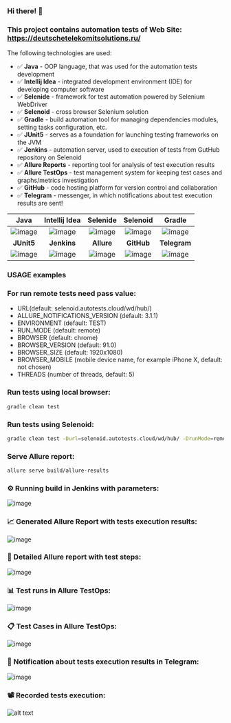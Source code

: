 ### Hi there! :rocket:

### This project contains automation tests of Web Site: https://deutschetelekomitsolutions.ru/

The following technologies are used:

* :white_check_mark: **Java**  - OOP language, that was used for the automation tests development
* :white_check_mark: **Intellij Idea**  - integrated development environment (IDE) for developing computer software 
* :white_check_mark: **Selenide** - framework for test automation powered by Selenium WebDriver
* :white_check_mark: **Selenoid** - cross browser Selenium solution
* :white_check_mark: **Gradle** - build automation tool for managing dependencies modules, setting tasks configuration, etc.
* :white_check_mark: **JUnit5** - serves as a foundation for launching testing frameworks on the JVM
* :white_check_mark: **Jenkins** - automation server, used to execution of tests from GutHub repository on Selenoid
* :white_check_mark: **Allure Reports** - reporting tool for analysis of test execution results
* :white_check_mark: **Allure TestOps** - test management system for keeping test cases and graphs/metrics investigation
* :white_check_mark: **GitHub** - code hosting platform for version control and collaboration
* :white_check_mark: **Telegram** - messenger, in which notifications about test execution results are sent!  


Java | Intellij Idea | Selenide | Selenoid | Gradle |
:---------: | :---------: | :---------: | :---------: | :---------: 
![image](https://user-images.githubusercontent.com/86851419/129460968-afa39d7b-2b6c-4cfe-a4d7-a832b2241964.png) | ![image](https://user-images.githubusercontent.com/86851419/129460290-f0bb0b77-ced9-41d0-96e3-3b51e6e9c1c4.png) | ![image](https://user-images.githubusercontent.com/86851419/129460419-c463163c-0c76-46d6-9416-0ee4ec26b879.png) |![image](https://user-images.githubusercontent.com/86851419/129460507-e47ea71f-e8e0-4dfa-a5be-fa88bbd79522.png) | ![image](https://user-images.githubusercontent.com/86851419/129461122-84b505ee-c082-44da-a100-226d47f6a665.png)
**JUnit5** | **Jenkins** | **Allure** |**GitHub** | **Telegram**
![image](https://user-images.githubusercontent.com/86851419/129460565-68f2b13e-0f71-4510-9266-21c1bf95d55b.png)| ![image](https://user-images.githubusercontent.com/86851419/129460671-00864a0c-a1e9-415b-9df3-25062b4ee5ca.png) | ![image](https://user-images.githubusercontent.com/86851419/129460019-82755ea3-50b7-4d91-a5d0-f98430544079.png) |![image](https://user-images.githubusercontent.com/86851419/129461200-cc199a3e-8a0b-4879-883b-ca0c7b8e7d9c.png) |![image](https://user-images.githubusercontent.com/86851419/129460847-d77a8a9d-0022-440f-b0f4-96dde9d22e58.png)

### USAGE examples

### For run remote tests need pass value:
* URL(default: selenoid.autotests.cloud/wd/hub/)
* ALLURE_NOTIFICATIONS_VERSION (default: 3.1.1)
* ENVIRONMENT (default: TEST)
* RUN_MODE (default: remote)
* BROWSER (default: chrome)
* BROWSER_VERSION (default: 91.0)
* BROWSER_SIZE (default: 1920x1080)
* BROWSER_MOBILE (mobile device name, for example iPhone X, default: not chosen)
* THREADS (number of threads, default: 5)


### Run tests using local browser:
```bash
gradle clean test
```

### Run tests using Selenoid:
```bash
gradle clean test -Durl=selenoid.autotests.cloud/wd/hub/ -DrunMode=remote
```

### Serve Allure report:
```bash
allure serve build/allure-results
```

### :gear: Running build in Jenkins with parameters:
![image](https://user-images.githubusercontent.com/86851419/129459453-b9fb76d8-9cda-41b4-81b3-68d2ca02f5ee.png)

### :chart_with_upwards_trend: Generated Allure Report with tests execution results:
![image](https://user-images.githubusercontent.com/86851419/129453312-bf3cf433-bf47-41bf-9911-ad306e6b347d.png)

### :bookmark_tabs: Detailed Allure report with test steps:
![image](https://user-images.githubusercontent.com/86851419/129457919-a9f4952f-b815-4d66-82ae-ee0937508b24.png)

### :bar_chart: Test runs in Allure TestOps:
![image](https://user-images.githubusercontent.com/86851419/129457654-e203b8f6-5c5c-4c59-93da-7bf72dc8a1ea.png)

### :clipboard: Test Cases in Allure TestOps:
![image](https://user-images.githubusercontent.com/86851419/129461274-797534e9-3491-468f-b481-66eeba6557e4.png)

### :envelope_with_arrow: Notification about tests execution results in Telegram:
![image](https://user-images.githubusercontent.com/86851419/129457623-53affc03-3188-4ff8-ac63-8f7494feec1e.png)

### :film_projector: Recorded tests execution:
![alt text](https://github.com/rocketby/d-telekom-tests/blob/master/src/test/resources/video/test_execution_14082021.gif "Tests execution recorded")
